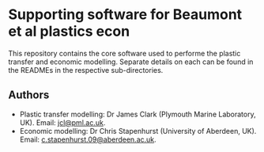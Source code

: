 # Supporting software for Beaumont et al plastics econ

This repository contains the core software used to performe
the plastic transfer and economic modelling. Separate details
on each can be found in the READMEs in the respective
sub-directories.

## Authors

* Plastic transfer modelling: Dr James Clark (Plymouth Marine Laboratory, UK). Email: jcl@pml.ac.uk.
* Economic modelling: Dr Chris Stapenhurst (University of Aberdeen, UK). Email: c.stapenhurst.09@aberdeen.ac.uk.
